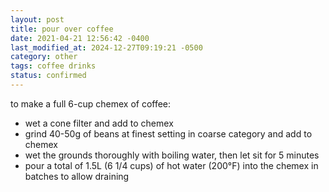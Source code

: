 ```yaml
---
layout: post
title: pour over coffee
date: 2021-04-21 12:56:42 -0400
last_modified_at: 2024-12-27T09:19:21 -0500
category: other
tags: coffee drinks
status: confirmed
---
```


to make a full 6-cup chemex of coffee:

* wet a cone filter and add to chemex
* grind 40-50g of beans at finest setting in coarse category and add to chemex
* wet the grounds thoroughly with boiling water, then let sit for 5 minutes
* pour a total of 1.5L (6 1/4 cups) of hot water (200°F) into the chemex in batches
  to allow draining
